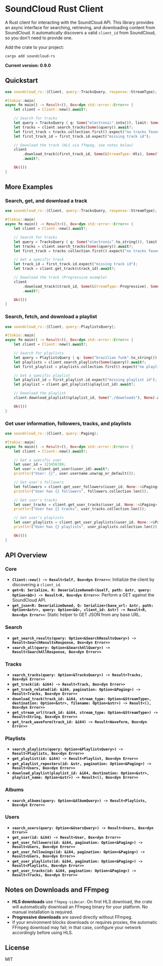 # SoundCloud Rust Client

A Rust client for interacting with the SoundCloud API. This library provides an async interface for searching, retrieving, and downloading content from SoundCloud. It automatically discovers a valid `client_id` from SoundCloud, so you don't need to provide one.

Add the crate to your project:

```bash
cargo add soundcloud-rs
```

**Current version: 0.9.0**

## Quickstart

```rust
use soundcloud_rs::{Client, query::TracksQuery, response::StreamType};

#[tokio::main]
async fn main() -> Result<(), Box<dyn std::error::Error>> {
    let client = Client::new().await?;

    // Search for tracks
    let query = TracksQuery { q: Some("electronic".into()), limit: Some(5), ..Default::default() };
    let tracks = client.search_tracks(Some(&query)).await?;
    let first_track = tracks.collection.first().expect("no tracks found").clone();
    let first_track_id = first_track.id.expect("missing track id");

    // Download the track (HLS via ffmpeg, see notes below)
    client
        .download_track(&first_track_id, Some(&StreamType::Hls), Some("./downloads"), None)
        .await?;

    Ok(())
}
```

## More Examples

### Search, get, and download a track
```rust
use soundcloud_rs::{Client, query::TracksQuery, response::StreamType};

#[tokio::main]
async fn main() -> Result<(), Box<dyn std::error::Error>> {
    let client = Client::new().await?;

    // Search for tracks
    let query = TracksQuery { q: Some("electronic".to_string()), limit: Some(5), ..Default::default() };
    let tracks = client.search_tracks(Some(&query)).await?;
    let first_track = tracks.collection.first().expect("no tracks found").clone();

    // Get a specific track
    let track_id = first_track.id.expect("missing track id");
    let track = client.get_track(&track_id).await?;

    // Download the track (Progressive example)
    client
        .download_track(&track_id, Some(&StreamType::Progressive), Some("./downloads"), None)
        .await?;

    Ok(())
}
```

### Search, fetch, and download a playlist
```rust
use soundcloud_rs::{Client, query::PlaylistsQuery};

#[tokio::main]
async fn main() -> Result<(), Box<dyn std::error::Error>> {
    let client = Client::new().await?;

    // Search for playlists
    let query = PlaylistsQuery { q: Some("brazilian funk".to_string()), limit: Some(3), ..Default::default() };
    let playlists = client.search_playlists(Some(&query)).await?;
    let first_playlist = playlists.collection.first().expect("no playlists found").clone();

    // Get a specific playlist
    let playlist_id = first_playlist.id.expect("missing playlist id");
    let playlist = client.get_playlist(&playlist_id).await?;

    // Download the playlist
    client.download_playlist(&playlist_id, Some("./downloads"), None).await?;

    Ok(())
}
```

### Get user information, followers, tracks, and playlists
```rust
use soundcloud_rs::{Client, query::Paging};

#[tokio::main]
async fn main() -> Result<(), Box<dyn std::error::Error>> {
    let client = Client::new().await?;

    // Get a specific user
    let user_id = 123456789;
    let user = client.get_user(&user_id).await?;
    println!("User: {}", user.username.unwrap_or_default());

    // Get user's followers
    let followers = client.get_user_followers(&user_id, None::<&Paging>).await?;
    println!("User has {} followers", followers.collection.len());

    // Get user's tracks
    let user_tracks = client.get_user_tracks(&user_id, None::<&Paging>).await?;
    println!("User has {} tracks", user_tracks.collection.len());

    // Get user's playlists
    let user_playlists = client.get_user_playlists(&user_id, None::<&Paging>).await?;
    println!("User has {} playlists", user_playlists.collection.len());

    Ok(())
}
```

## API Overview

### Core
- **`Client::new() -> Result<Self, Box<dyn Error>>`**: Initialize the client by discovering a `client_id`.
- **`get<Q: Serialize, R: DeserializeOwned>(&self, path: &str, query: Option<&Q>) -> Result<R, Box<dyn Error>>`**: Perform a GET against the SoundCloud API.
- **`get_json<R: DeserializeOwned, Q: Serialize>(base_url: &str, path: Option<&str>, query: Option<&Q>, client_id: &str) -> Result<R, Box<dyn Error>>`**: Static helper to GET JSON from any base URL.

### Search
- **`get_search_results(query: Option<&SearchResultsQuery>) -> Result<SearchResultsResponse, Box<dyn Error>>`**
- **`search_all(query: Option<&SearchAllQuery>) -> Result<SearchAllResponse, Box<dyn Error>>`**

### Tracks
- **`search_tracks(query: Option<&TracksQuery>) -> Result<Tracks, Box<dyn Error>>`**
- **`get_track(id: &i64) -> Result<Track, Box<dyn Error>>`**
- **`get_track_related(id: &i64, pagination: Option<&Paging>) -> Result<Tracks, Box<dyn Error>>`**
- **`download_track(track_id: &i64, stream_type: Option<&StreamType>, destination: Option<&str>, filename: Option<&str>) -> Result<(), Box<dyn Error>>`**
- **`get_stream_url(track_id: &i64, stream_type: Option<&StreamType>) -> Result<String, Box<dyn Error>>`**
- **`get_track_waveform(track_id: &i64) -> Result<Waveform, Box<dyn Error>>`**

### Playlists
- **`search_playlists(query: Option<&PlaylistsQuery>) -> Result<Playlists, Box<dyn Error>>`**
- **`get_playlist(id: &i64) -> Result<Playlist, Box<dyn Error>>`**
- **`get_playlist_reposters(id: &str, pagination: Option<&Paging>) -> Result<Users, Box<dyn Error>>`**
- **`download_playlist(playlist_id: &i64, destination: Option<&str>, playlist_name: Option<&str>) -> Result<(), Box<dyn Error>>`**

### Albums
- **`search_albums(query: Option<&AlbumQuery>) -> Result<Playlists, Box<dyn Error>>`**

### Users
- **`search_users(query: Option<&UsersQuery>) -> Result<Users, Box<dyn Error>>`**
- **`get_user(id: &i64) -> Result<User, Box<dyn Error>>`**
- **`get_user_followers(id: &i64, pagination: Option<&Paging>) -> Result<Users, Box<dyn Error>>`**
- **`get_user_followings(id: &i64, pagination: Option<&Paging>) -> Result<Users, Box<dyn Error>>`**
- **`get_user_playlists(id: &i64, pagination: Option<&Paging>) -> Result<Playlists, Box<dyn Error>>`**
- **`get_user_tracks(id: &i64, pagination: Option<&Paging>) -> Result<Tracks, Box<dyn Error>>`**

## Notes on Downloads and FFmpeg
- **HLS downloads** use `ffmpeg-sidecar`. On first HLS download, the crate will automatically download an FFmpeg binary for your platform. No manual installation is required.
- **Progressive downloads** are saved directly without FFmpeg.
- If your environment blocks downloads or requires proxies, the automatic FFmpeg download may fail; in that case, configure your network accordingly before using HLS.

## License

MIT
